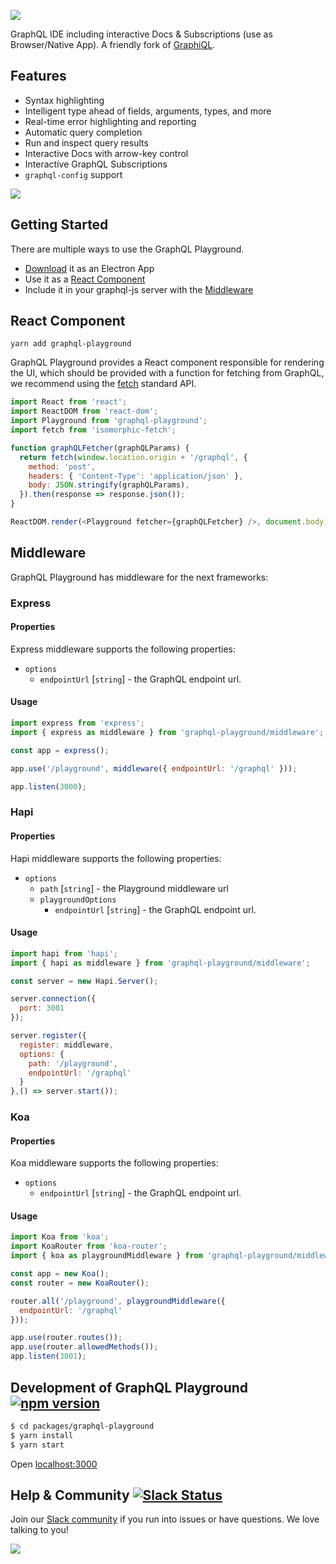 ![](https://imgur.com/XP2chWw.png)

GraphQL IDE including interactive Docs & Subscriptions (use as Browser/Native App). A friendly fork of [GraphiQL](https://github.com/graphql/graphiql).

## Features

* Syntax highlighting
* Intelligent type ahead of fields, arguments, types, and more
* Real-time error highlighting and reporting
* Automatic query completion
* Run and inspect query results
* Interactive Docs with arrow-key control
* Interactive GraphQL Subscriptions
* `graphql-config` support

![](https://i.imgur.com/JkiNjQo.png)

## Getting Started
There are multiple ways to use the GraphQL Playground.
- [Download](https://s3-eu-west-1.amazonaws.com/graphcool-assets/graphql-playground/GraphQL+Playground-0.1.2.dmg) it as an Electron App
- Use it as a [React Component](#react-component)
- Include it in your graphql-js server with the [Middleware](#middleware)



## React Component
```
yarn add graphql-playground
```

GraphQL Playground provides a React component responsible for rendering the UI, which should be provided with a function for fetching from GraphQL, we recommend using the [fetch](https://fetch.spec.whatwg.org/) standard API.

```js
import React from 'react';
import ReactDOM from 'react-dom';
import Playground from 'graphql-playground';
import fetch from 'isomorphic-fetch';

function graphQLFetcher(graphQLParams) {
  return fetch(window.location.origin + '/graphql', {
    method: 'post',
    headers: { 'Content-Type': 'application/json' },
    body: JSON.stringify(graphQLParams),
  }).then(response => response.json());
}

ReactDOM.render(<Playground fetcher={graphQLFetcher} />, document.body);
```

## Middleware
GraphQL Playground has middleware for the next frameworks:

### Express

#### Properties
Express middleware supports the following properties:

+ `options`
  + `endpointUrl` [`string`] - the GraphQL endpoint url.

#### Usage
```js
import express from 'express';
import { express as middleware } from 'graphql-playground/middleware';

const app = express();

app.use('/playground', middleware({ endpointUrl: '/graphql' }));

app.listen(3000);
```

### Hapi

#### Properties
Hapi middleware supports the following properties:

+ `options`
  + `path` [`string`] - the Playground middleware url
  + `playgroundOptions`
      + `endpointUrl` [`string`] - the GraphQL endpoint url.

#### Usage
```js
import hapi from 'hapi';
import { hapi as middleware } from 'graphql-playground/middleware';

const server = new Hapi.Server();

server.connection({
  port: 3001
});

server.register({
  register: middleware,
  options: {
    path: '/playground',
    endpointUrl: '/graphql'
  }
},() => server.start());
```

### Koa

#### Properties
Koa middleware supports the following properties:

+ `options`
  + `endpointUrl` [`string`] - the GraphQL endpoint url.

#### Usage
```js
import Koa from 'koa';
import KoaRouter from 'koa-router';
import { koa as playgroundMiddleware } from 'graphql-playground/middleware';

const app = new Koa();
const router = new KoaRouter();

router.all('/playground', playgroundMiddleware({
  endpointUrl: '/graphql'
}));

app.use(router.routes());
app.use(router.allowedMethods());
app.listen(3001);
```

## Development of GraphQL Playground [![npm version](https://badge.fury.io/js/graphql-playground.svg)](https://badge.fury.io/js/graphql-playground)

```sh
$ cd packages/graphql-playground
$ yarn install
$ yarn start
```
Open
[localhost:3000](http://localhost:3000/?endpoint=https://api.graph.cool/simple/v1/cj56h35ol3y93018144iab4wo&subscription=wss://subscriptions.graph.cool/v1/cj56h35ol3y93018144iab4wo)


<a name="help-and-community" />

## Help & Community [![Slack Status](https://slack.graph.cool/badge.svg)](https://slack.graph.cool)

Join our [Slack community](http://slack.graph.cool/) if you run into issues or have questions. We love talking to you!

[![](http://i.imgur.com/5RHR6Ku.png)](https://www.graph.cool/)
